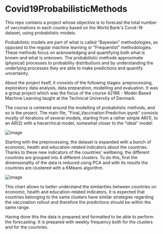 # Covid19ProbabilisticMethods
This repo contains a project whose objective is to forecast the total number of vaccinations in each country based on the World Bank's Covid-19 dataset, using probabilistic models.

Probabilistic models are part of what is called "Bayesian" methodologies, as opposed to the regular machine learning or "Frequentist" methodologies. These methods focus on acknowledging and quantifying both what is known and what is unknown. The probabilistic methods approximate (physical) processes to probability distributions and by understanding the underlying processes they are able to make predictions and quantify uncertainty.

About the project itself, it consists of the following stages: preprocessing, exploratory data analysis, data preparation, modelling and evaluation.
It was a group project which was the focus of the course 42186 - Model-Based Machine Learning taught at the Technical University of Denmark.

The course is centered around the modelling of probabilistic methods, and so is the project. The main file, "Final_Vaccination Prediction.ipynb" consists mostly of iterations of several models, starting from a rather simple AR(1), to an AR(2) with a hierarchical model, somewhat closer to the "ideal" model:

![image](https://user-images.githubusercontent.com/72278168/145003850-da5bd220-46b4-42f3-9bd0-3ec7f758c027.png)

Starting with the preprocessing, the dataset is expanded with a bunch of economic, health and education-related indicators about the countries. Thanks to these new indicators of the countries' wellbeing, the different countries are grouped into 4 different clusters. To do this, first the dimensionality of the data is reduced using PCA and with its results the countries are clustered with a KMeans algorithm. 

![image](https://user-images.githubusercontent.com/72278168/145009700-743498d9-ae1b-4c28-ad69-cd5ba6596a49.png)

This chart allows to better understand the similarities between countries on economic, health and education-related indicators. It is expected that countries belonging to the same clusters have similar strategies regarding the vaccination rollout and therefore the predictions should be within the same range.

Having done this the data is prepared and formatted to be able to perform the forecasting. It is prepared with weekly frequency both for the clusters and for the countries.
